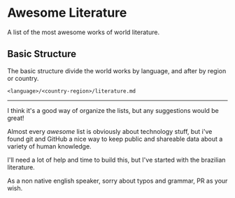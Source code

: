 # Awesome Literature
A list of the most awesome works of world literature.

## Basic Structure
The basic structure divide the world works by language, and after by region or country.

`<language>/<country-region>/literature.md`

---------------------

I think it's a good way of organize the lists, but any suggestions would be great!

Almost every *awesome* list is obviously about technology stuff, but i've found git and GitHub a nice way to keep public and shareable data about a variety of human knowledge.

I'll need a lot of help and time to build this, but I've started with the brazilian literature.

As a non native english speaker, sorry about typos and grammar, PR as your wish.

